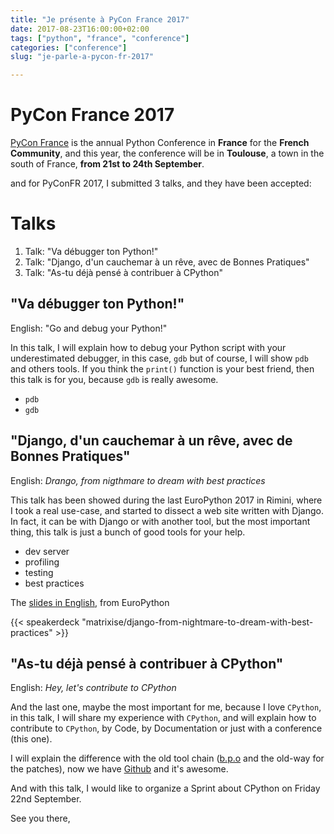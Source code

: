 ```yaml
---
title: "Je présente à PyCon France 2017"
date: 2017-08-23T16:00:00+02:00
tags: ["python", "france", "conference"]
categories: ["conference"]
slug: "je-parle-a-pycon-fr-2017"

---
```


# PyCon France 2017

[PyCon France](http://www.pycon.fr) is the annual Python Conference in **France** for the **French Community**, and this year, the conference will be in **Toulouse**, a town in the south of France, **from 21st to 24th September**.

and for PyConFR 2017, I submitted 3 talks, and they have been accepted:

# Talks
1. Talk: "Va débugger ton Python!"
2. Talk: "Django, d'un cauchemar à un rêve, avec de Bonnes Pratiques"
3. Talk: "As-tu déjà pensé à contribuer à CPython"


## "Va débugger ton Python!"

English: "Go and debug your Python!"

In this talk, I will explain how to debug your Python script with your underestimated debugger, in this case, `gdb` but of course, I will show `pdb` and others tools.
If you think the `print()` function is your best friend, then this talk is for you, because `gdb` is really awesome.

* `pdb`
* `gdb`

## "Django, d'un cauchemar à un rêve, avec de Bonnes Pratiques"

English: *Drango, from nigthmare to dream with best practices*

This talk has been showed during the last EuroPython 2017 in Rimini, where I took a real use-case, and started to dissect a web site written with Django.
In fact, it can be with Django or with another tool, but the most important thing, this talk is just a bunch of good tools for your help.

* dev server
* profiling
* testing
* best practices

The [slides in English](speakerdeck.com/matrixise/django-from-nightmare-to-dream-with-best-practices), from EuroPython

{{< speakerdeck "matrixise/django-from-nightmare-to-dream-with-best-practices" >}}

## "As-tu déjà pensé à contribuer à CPython"

English: *Hey, let's contribute to CPython*

And the last one, maybe the most important for me, because I love `CPython`, in this talk, I will share my experience with `CPython`, and will explain how to contribute to `CPython`, by Code, by Documentation or just with a conference (this one).

I will explain the difference with the old tool chain ([b.p.o](https://bugs.python.org) and the old-way for the patches), now we have [Github](https://www.github.com/python/cpython) and it's awesome.

And with this talk, I would like to organize a Sprint about CPython on Friday 22nd September.

See you there,